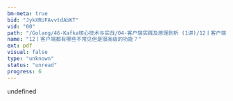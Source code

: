 ```yaml
---
bm-meta: true
bid: "JykXRUFAvvtdAbKT"
vid: "00"
path: "/Golang/46-Kafka核心技术与实战/04-客户端实践及原理剖析 (1讲)/12丨客户端都有哪些不常见但是很高级的功能？.pdf"
name: "12丨客户端都有哪些不常见但是很高级的功能？"
ext: pdf
visual: false
type: "unknown"
status: "unread"
progress: 6
---
```

undefined